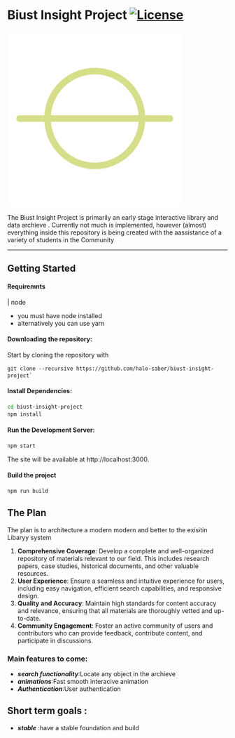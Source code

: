 # Biust Insight Project [![License](https://img.shields.io/github/license/TheCherno/Hazel.svg)](https://github.com/TheCherno/Hazel/blob/master/LICENSE)

![BIP](/logo.svg "biust-insight-project")

The Biust Insight Project is primarily an early stage interactive library and data archieve . Currently not much is implemented, however (almost) everything inside this repository is being created with the aassistance of a variety of students in the Community 

***

## Getting Started
#### Requiremnts
| node
- you must have node installed
- alternatively you can use yarn  

#### Downloading the repository:

Start by cloning the repository with
```
git clone --recursive https://github.com/halo-saber/biust-insight-project`
```
#### Install Dependencies:
```bash
cd biust-insight-project
npm install
```

#### Run the Development Server:
```bash
npm start
```
The site will be available at http://localhost:3000.

#### Build the project
```bash
npm run build
```

## The Plan
The plan is to architecture a modern modern and better to the exisitin Libaryy system
1. **Comprehensive Coverage**: Develop a complete and well-organized repository of materials relevant to our field. This includes research papers, case studies, historical documents, and other valuable resources.
2. **User Experience**: Ensure a seamless and intuitive experience for users, including easy navigation, efficient search capabilities, and responsive design.
3. **Quality and Accuracy**: Maintain high standards for content accuracy and relevance, ensuring that all materials are thoroughly vetted and up-to-date.
4. **Community Engagement**: Foster an active community of users and contributors who can provide feedback, contribute content, and participate in discussions.

### Main features to come:
- ***search functionality***:Locate any object in the archieve
- ***animations***:Fast smooth interacive animation
- ***Authentication***:User authentication

## Short term goals :
- ***stable*** :have a stable foundation and build

